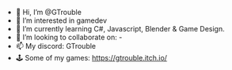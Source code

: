 - 👋 Hi, I’m @GTrouble
- 👀 I’m interested in gamedev
- 🌱 I’m currently learning C#, Javascript, Blender & Game Design.
- 🤝 I’m looking to collaborate on: -
- 📫 My discord: GTrouble
- 🕹️ Some of my games: https://gtrouble.itch.io/

<!---
GTroubley/GTroubley is a ✨ special ✨ repository because its `README.md` (this file) appears on your GitHub profile.
You can click the Preview link to take a look at your changes.
--->
